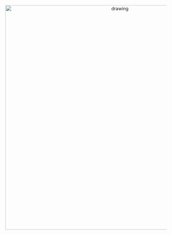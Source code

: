 <p align="center">
<img src=https://github.com/tongyangsheng/flutter_im_demo/blob/master/showImage/main_showImage.png alt="drawing" width="700">
</p>
